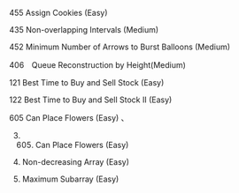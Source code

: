  
455 Assign Cookies (Easy)  

435 Non-overlapping Intervals (Medium)  
  
452 Minimum Number of Arrows to Burst Balloons (Medium)  

406　Queue Reconstruction by Height(Medium)  

121 Best Time to Buy and Sell Stock (Easy)  

122 Best Time to Buy and Sell Stock II (Easy)  

605 Can Place Flowers (Easy)  、

3.    605. Can Place Flowers (Easy)

665. Non-decreasing Array (Easy)

53. Maximum Subarray (Easy)
